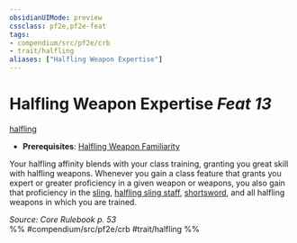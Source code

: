 ```yaml
---
obsidianUIMode: preview
cssclass: pf2e,pf2e-feat
tags:
- compendium/src/pf2e/crb
- trait/halfling
aliases: ["Halfling Weapon Expertise"]
---
```

# Halfling Weapon Expertise  *Feat 13*  
[halfling](../../Rules/traits/halfling.md)  

- **Prerequisites**: [Halfling Weapon Familiarity](halfling-weapon-familiarity.md)

Your halfling affinity blends with your class training, granting you great skill with halfling weapons. Whenever you gain a class feature that grants you expert or greater proficiency in a given weapon or weapons, you also gain that proficiency in the [sling](../equipment/items/sling.md), [halfling sling staff](../equipment/items/halfling-sling-staff.md), [shortsword](../equipment/items/shortsword.md), and all halfling weapons in which you are trained.

*Source: Core Rulebook p. 53*  
%% #compendium/src/pf2e/crb #trait/halfling %%